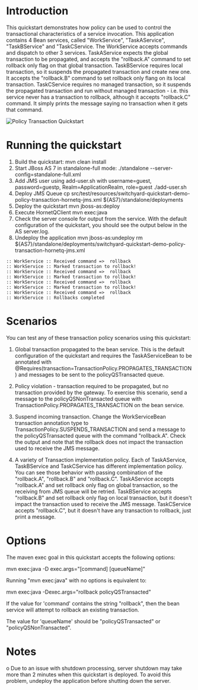 Introduction
============
This quickstart demonstrates how policy can be used to control the transactional characteristics
of a service invocation.  This application contains 4 Bean services, called "WorkService",
"TaskAService", "TaskBService" and "TaskCService. The WorkService accepts commands and dispatch
to other 3 services.
TaskAService expects the global transaction to be propagated, and accepts the "rollback.A" command
to set rollback only flag on that global transaction.
TaskBService requires local transaction, so it suspends the propagated transaction and create new
one. It accepts the "rollback.B" command to set rollback only flang on its local transaction.
TaskCService requires no managed transaction, so it suspends the propagated transaction and run
without managed transaction - i.e. this service never has a transaction to rollback, although it
accepts "rollback.C" command. It simply prints the message saying no transaction when it gets that
command.

![Policy Transaction Quickstart](https://github.com/jboss-switchyard/quickstarts/raw/master/demos/policy-transaction/policy-transaction.jpg)


Running the quickstart
======================

1. Build the quickstart:
    mvn clean install
2. Start JBoss AS 7 in standalone-full mode:
    ./standalone --server-config=standalone-full.xml
3. Add JMS user using add-user.sh with username=guest, password=guestp, Realm=ApplicationRealm, role=guest
    ./add-user.sh
4. Deploy JMS Queue
    cp src/test/resources/switchyard-quickstart-demo-policy-transaction-hornetq-jms.xml ${AS7}/standalone/deployments
5. Deploy the quickstart
    mvn jboss-as:deploy
6. Execute HornetQClient
    mvn exec:java
7. Check the server console for output from the service.  With the default
   configuration of the quickstart, you should see the output below in the
   AS server.log.
8. Undeploy the application
    mvn jboss-as:undeploy
    rm ${AS7}/standalone/deployments/switchyard-quickstart-demo-policy-transaction-hornetq-jms.xml

```
:: WorkService :: Received command =>  rollback
:: WorkService :: Marked transaction to rollback!
:: WorkService :: Received command =>  rollback
:: WorkService :: Marked transaction to rollback!
:: WorkService :: Received command =>  rollback
:: WorkService :: Marked transaction to rollback!
:: WorkService :: Received command =>  rollback
:: WorkService :: Rollbacks completed
```

Scenarios
=========
You can test any of these transaction policy scenarios using this quickstart:

1) Global transaction propagated to the bean service.  This is the default
   configuration of the quickstart and requires the TaskAServiceBean to be
   annotated with @Requires(transaction=TransactionPolicy.PROPAGATES_TRANSACTION)
   and messages to be sent to the policyQSTransacted queue.
   
2) Policy violation - transaction required to be propagated, but no transaction
   provided by the gateway.  To exercise this scenario, send a message to the
   policyQSNonTransacted queue with TransactionPolicy.PROPAGATES_TRANSACTION
   on the bean service.

3) Suspend incoming transaction.  Change the WorkServiceBean transaction
   annotation type to TransactionPolicy.SUSPENDS_TRANSACTION and send a
   message to the policyQSTransacted queue with the command "rollback.A".  Check
   the output and note that the rollback does not impact the transaction used
   to receive the JMS message.

4) A variety of Transaction implementation policy. Each of TaskAService,
   TaskBService and TaskCService has different implementation policy.
   You can see those behavior with passing combination of the "rollback.A",
   "rollback.B" and "rollback.C". TaskAService accepts "rollback.A" and
   set rollback only flag on global transaction, so the receiving from JMS
   queue will be retried. TaskBService accepts "rollback.B" and set rollback
   only flag on local transaction, but it doesn't impact the transaction used
   to receive the JMS message. TaskCService accepts "rollback.C", but it doesn't
   have any transaction to rollback, just print a message.

Options
=======
The maven exec goal in this quickstart accepts the following options:

   mvn exec:java -D exec.args="[command] [queueName]"

Running "mvn exec:java" with no options is equivalent to:

   mvn exec:java -Dexec.args="rollback policyQSTransacted"

If the value for 'command' contains the string "rollback", then the bean service
will attempt to rollback an existing transaction.

The value for 'queueName' should be "policyQSTransacted" or
"policyQSNonTransacted".

Notes
=======

o Due to an issue with shutdown processing, server shutdown may take
  more than 2 minutes when this quickstart is deployed.  To avoid this
  problem, undeploy the application before shutting down the server.
